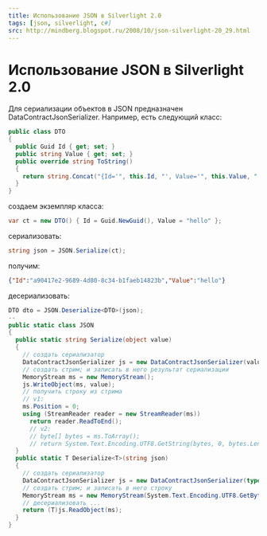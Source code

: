 ```yaml
---
title: Использование JSON в Silverlight 2.0
tags: [json, silverlight, c#]
src: http://mindberg.blogspot.ru/2008/10/json-silverlight-20_29.html
---
```

# Использование JSON в Silverlight 2.0
Для сериализации объектов в JSON предназначен DataContractJsonSerializer. 
Например, есть следующий класс:
```c#
public class DTO 
{ 
  public Guid Id { get; set; } 
  public string Value { get; set; } 
  public override string ToString() 
  { 
    return string.Concat("{Id='", this.Id, "', Value='", this.Value, "'}"); 
  } 
}
```
создаем экземпляр класса:
```c#
var ct = new DTO() { Id = Guid.NewGuid(), Value = "hello" }; 
```
сериализовать: 
```c#
string json = JSON.Serialize(ct); 
```
получим:
```json
{"Id":"a90417e2-9689-4d80-8c34-b1faeb14823b","Value":"hello"}
```
десериализовать:
```c#
DTO dto = JSON.Deserialize<DTO>(json);
--
public static class JSON 
{ 
  public static string Serialize(object value) 
  { 
    // создать сериализатор
    DataContractJsonSerializer js = new DataContractJsonSerializer(value.GetType());
    // создать стрим; и записать в него результат сериализации 
    MemoryStream ms = new MemoryStream(); 
    js.WriteObject(ms, value);
    // получить строку из стрима 
    // v1: 
    ms.Position = 0; 
    using (StreamReader reader = new StreamReader(ms)) 
      return reader.ReadToEnd(); 
      // v2: 
      // byte[] bytes = ms.ToArray(); 
      // return System.Text.Encoding.UTF8.GetString(bytes, 0, bytes.Length); 
  }
  public static T Deserialize<T>(string json) 
  { 
    // создать сериализатор 
    DataContractJsonSerializer js = new DataContractJsonSerializer(typeof(T)); 
    // создать стрим; и записать в него строку 
    MemoryStream ms = new MemoryStream(System.Text.Encoding.UTF8.GetBytes(json)); 
    // десериализовать ... 
    return (T)js.ReadObject(ms); 
  } 
}
```
